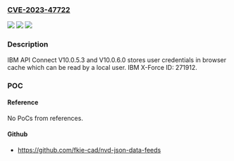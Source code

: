 ### [CVE-2023-47722](https://cve.mitre.org/cgi-bin/cvename.cgi?name=CVE-2023-47722)
![](https://img.shields.io/static/v1?label=Product&message=API%20Connect&color=blue)
![](https://img.shields.io/static/v1?label=Version&message=%3D%20V10.0.5.3%2C%20V10.0.6.0%20&color=brighgreen)
![](https://img.shields.io/static/v1?label=Vulnerability&message=256%20Plaintext%20Storage%20of%20a%20Password&color=brighgreen)

### Description

IBM API Connect V10.0.5.3 and V10.0.6.0 stores user credentials in browser cache which can be read by a local user.  IBM X-Force ID:  271912.

### POC

#### Reference
No PoCs from references.

#### Github
- https://github.com/fkie-cad/nvd-json-data-feeds

